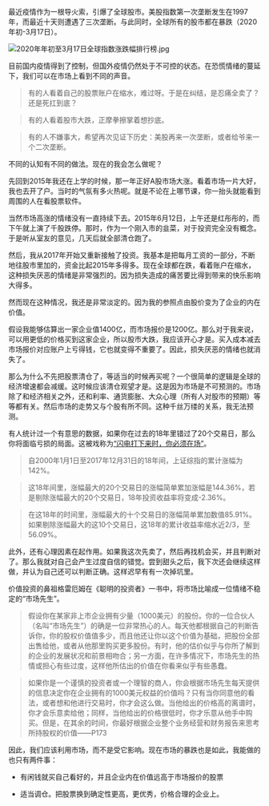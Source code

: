 最近疫情作为一根导火索，引爆了全球股市。美股指数第一次垄断发生在1997年，而最近十天则遭遇了三次垄断。与此同时，全球所有的股市都在暴跌（2020年初-3月17日）。

![2020年年初至3月17日全球指数涨跌幅排行榜.jpg](https://i.loli.net/2020/03/24/tkZGDqwmPWy7Q6L.jpg)

目前国内疫情得到了控制，但国外疫情仍然处于不可控的状态。在恐慌情绪的蔓延下，我们可以在市场上看到不同的声音。

>有的人看着自己的股票账户在缩水，难过呀。于是在纠结，是忍痛全卖了？还是死扛到底？

>有的人看着股市大跌，正摩拳擦掌着想抄底。

>有的人不嫌事大，希望再次见证下历史：美股再来一次垄断，或者给爷来一个二次垄断。

不同的认知有不同的做法。现在的我会怎么做呢？

先回到2015年我还在上学的时候，那一年正好A股市场大涨。看着市场一片大好，我也去开了户。当时的气氛有多火热呢。就是不论在上哪节课，你一抬头就能看到周围的人在看股票软件。

当然市场高涨的情绪没有一直持续下去。2015年6月12日，上午还是红彤彤的，而下午就上演了千股跌停。那时，作为一个刚入市的韭菜，对于投资完全没有概念。于是听从室友的意见，几天后就全部清仓跑了。

然后，我从2017年开始又重新接触了投资。我基本是把每月工资的一部分，不断地往股市里加的，资金比起2015年多得多。现在全球都在跌，看着账户在缩水，这种损失厌恶的情绪是非常强烈的。因为损失造成的痛苦要比得到带来的快乐影响大得多。

然而现在这种情况，我还是非常淡定的。因为我的参照点由股价变为了企业的内在价值。

假设我能够估算出一家企业值1400亿，而市场报价是1200亿。那么对于我来说，可以用更低的价格买到这家企业，所以股市大跌，我应该开心才是。买入成本减去市场报价对应账户上亏得钱，它也就变得不重要了。因此，损失厌恶的情绪也就消失了。

那么为什么不先把股票清仓了，等适当的时候再买呢？一个很简单的逻辑是全球的经济增速都会减缓。这时候应该清仓观望才是。这是因为市场是不可预测的。市场除了和经济相关之外，还和利率、通货膨胀、大众心理（所有人对股市的预期）等等都有关。然后市场的走势又与个股有所不同。这种千丝万缕的关系，我无法预测。

有人统计过一个有意思的数据，如果你在过去的18年里错过了20个交易日，那么你将面临亏损的局面。这被戏称为[“闪电打下来时，你必须在场”](https://xueqiu.com/1545313154/144221924)。

>自2000年1月1日至2017年12月31日的18年间，上证综指的累计涨幅为142%。

>这18年间里，涨幅最大的20个交易日的涨幅简单累加涨幅是144.36%，若是剔除涨幅最大的20个交易日，18年投资收益率将变成-2.36%。

>在这18年的时间里，涨幅最大的十个交易日的涨幅简单累加数值85.91%。如果剔除涨幅最大的这10个交易日，这18年的累计收益率缩水近2/3，至56.09%。

此外，还有心理因素在起作用。如果我这次先卖了，然后再找机会买，并且判断对了。那么我就对自己会产生过度自信的错觉。尝到甜头之后，我下次还会继续这样做，并认为自己还可以判断正确。这样迟早有有一次掉坑里。

价值投资的鼻祖格雷厄姆在《聪明的投资者》一书中，将市场比喻成一位情绪不稳定的“市场先生”。

>假设你在某家非上市企业拥有少量（1000美元）的股份。你的一位合伙人（名叫“市场先生”）的确是一位非常热心的人。每天他都根据自己的判断告诉你，你的股权价值值多少，而且他还让你以这个价值为基础，把股份全部出售给他，或者从他那里购买更多股份。有时，他的估价似乎与你所了解到的企业的发展状况和前景相吻合；另一方面，在许多情况下，市场先生的热情或担心有些过度，这样他所估出的价值在你看来似乎有些愚蠢。

>如果你是一个谨慎的投资者或一个理智的商人，你会根据市场先生每天提供的信息决定你在企业拥有的1000美元权益的价值吗？只有当你同意他的看法，或者想和他进行交易时，你才会这么做。当他给出的价格高的离谱时，你才会乐意卖给他；同样，当他给出的价格很低时，你才乐意从他手中购买。但是，在其余的时间，你最好根据企业整个业务经营和财务报告来思考所持股权的价值——P173

因此，我们应该利用市场，而不是受它影响。现在市场的暴跌也是如此，我能做的也只有两件事：

* 有闲钱就买自己看好的，并且企业内在价值远高于市场报价的股票

* 适当调仓。把股票换到确定性更高，更优秀，价格合理的企业上。
